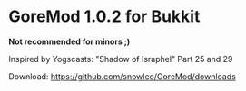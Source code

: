 GoreMod 1.0.2 for Bukkit
========================

**Not recommended for minors ;)**

Inspired by Yogscasts: "Shadow of Israphel" Part 25 and 29

Download: https://github.com/snowleo/GoreMod/downloads